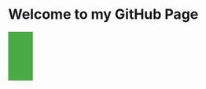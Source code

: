 Welcome to my GitHub Page
============

<div style=" background-color:  #49ab44; height: 100px; width:50px; " ></div>
